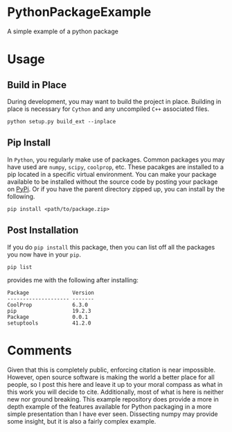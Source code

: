 # PythonPackageExample
A simple example of a python package

# Usage
## Build in Place
During development, you may want to build the project in place.
Building in place is necessary for `Cython` and any uncompiled `C++`
associated files.  
```
python setup.py build_ext --inplace
```

## Pip Install
In `Python`, you regularly make use of packages. Common packages you may have
used are `numpy`, `scipy`, `coolprop`, etc. These pacakges are installed to a 
pip located in a specific virtual environment. You can make your package
available to be installed without the source code by posting your package 
on  <a href="https://pypi.org/">PyPi</a>. Or if you have the parent directory 
zipped up, you can install by the following. 
```
pip install <path/to/package.zip>
``` 
## Post Installation
If you do `pip install` this package, then you can list off all the packages you
now have in your `pip`.
```
pip list
```
provides me with the following after installing:
```
Package              Version
-------------------- -------
CoolProp             6.3.0  
pip                  19.2.3 
Package              0.0.1  
setuptools           41.2.0
``` 

# Comments
Given that this is completely public, enforcing citation is near impossible.
However, open source software is making the world a better place for all people, so 
I post this here and leave it up to your moral compass as what in this work 
you will decide to cite. Additionally, most of what is here is neither new nor 
ground breaking. This example repository does provide a more in depth 
example of the features available for Python packaging in a more simple 
presentation than I have ever seen. Dissecting numpy may provide some 
insight, but it is also a fairly complex example. 
